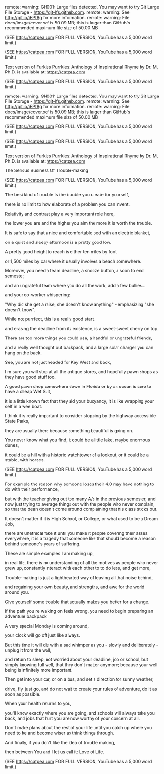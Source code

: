 remote: warning: GH001: Large files detected. You may want to try Git Large File Storage - https://git-lfs.github.com.
remote: warning: See http://git.io/iEPt8g for more information.
remote: warning: File docs/image/cover.xcf is 50.09 MB; this is larger than GitHub's recommended maximum file size of 50.00 MB


(SEE https://catpea.com FOR FULL VERSION, YouTube has a 5,000 word limit.)


(SEE https://catpea.com FOR FULL VERSION, YouTube has a 5,000 word limit.)

Text version of Furkies Purrkies: Anthology of Inspirational Rhyme by Dr. M, Ph.D. is available at: https://catpea.com


(SEE https://catpea.com FOR FULL VERSION, YouTube has a 5,000 word limit.)

remote: warning: GH001: Large files detected. You may want to try Git Large File Storage - https://git-lfs.github.com.
remote: warning: See http://git.io/iEPt8g for more information.
remote: warning: File docs/image/cover.xcf is 50.09 MB; this is larger than GitHub's recommended maximum file size of 50.00 MB


(SEE https://catpea.com FOR FULL VERSION, YouTube has a 5,000 word limit.)


(SEE https://catpea.com FOR FULL VERSION, YouTube has a 5,000 word limit.)














Text version of Furkies Purrkies: Anthology of Inspirational Rhyme by Dr. M, Ph.D. is available at: https://catpea.com

The Serious Business Of Trouble-making

(SEE https://catpea.com FOR FULL VERSION, YouTube has a 5,000 word limit.)

The best kind of trouble is the trouble you create for yourself,

there is no limit to how elaborate of a problem you can invent.

Relativity and contrast play a very important role here,

the lower you are and the higher you aim the more it is worth the trouble.

It is safe to say that a nice and comfortable bed with an electric blanket,

on a quiet and sleepy afternoon is a pretty good low.

A pretty good height to reach is either ten miles by foot,

or 1,500 miles by car where it usually involves a beach somewhere.

Moreover, you need a team deadline, a snooze button, a soon to end semester,

and an ungrateful team where you do all the work, add a few bullies...

and your co-worker whispering:

"Why did she get a raise, she doesn't know anything" - emphasizing "she doesn't know".

While not purrfect, this is a really good start,

and erasing the deadline from its existence, is a sweet-sweet cherry on top.

There are too more things you could use, a handful or ungrateful friends,

and a really well thought out backpack, and a large solar charger you can hang on the back.

See, you are not just headed for Key West and back,

I m sure you will stop at all the antique stores, and hopefully pawn shops as they have good stuff too.

A good pawn shop somewhere down in Florida or by an ocean is sure to have a cheap Wet Suit,

it is a little known fact that they aid your buoyancy, it is like wrapping your self in a wee boat.

I think it is really important to consider stopping by the highway accessible State Parks,

they are usually there because something beautiful is going on.

You never know what you find, it could be a little lake, maybe enormous dunes,

it could be a hill with a historic watchtower of a lookout, or it could be a stable, with horses.

(SEE https://catpea.com FOR FULL VERSION, YouTube has a 5,000 word limit.)

For example the reason why someone loses their 4.0 may have nothing to do with their performance,

but with the teacher giving out too many A/s in the previous semester, and now just trying to average things out with the people who never complain, so that the dean doesn't come around complaining that his class sticks out.

It doesn't matter if it is High School, or College, or what used to be a Dream Job,

there are unethical fake it until you make it people covering their asses everywhere, it is a tragedy that someone like that should become a reason behind someone's years of suffering.

These are simple examples I am making up,

in real life, there is no understanding of all the motives as people who never grew up, constantly interact with each other to to do less, and get more,

Trouble-making is just a lighthearted way of leaving all that noise behind,

and regaining your own beauty, and strengths, and awe for the world around you.

Give yourself some trouble that actually makes you better for a change.

if the path you re walking on feels wrong, you need to begin preparing an adventure backpack.

A very special Monday is coming around,

your clock will go off just like always.

But this time it will die with a sad whimper as you - slowly and deliberately - unplug it from the wall,

and return to sleep, not worried about your deadline, job or school, but simply knowing full well, that they don't matter anymore; because your well being is infinitely more important.

Then get into your car, or on a bus, and set a direction for sunny weather,

drive, fly, just go, and do not wait to create your rules of adventure, do it as soon as possible.

When your health returns to you,

you'll know exactly where you are going, and schools will always take you back, and jobs that hurt you are now worthy of your concern at all.

Don't make plans about the rest of your life until you catch up where you need to be and become wiser as think things through.

And finally, if you don't like the idea of trouble making,

then between You and I let us call it: Love of Life.

(SEE https://catpea.com FOR FULL VERSION, YouTube has a 5,000 word limit.)
